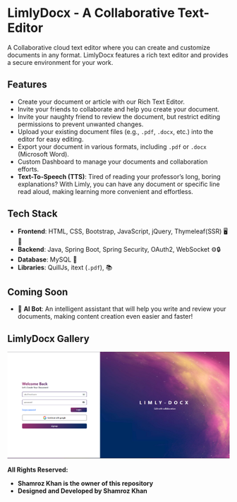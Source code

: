 # LimlyDocx - A Collaborative Text-Editor

A Collaborative cloud text editor where you can create and customize documents in any format. LimlyDocx features a rich text editor and provides a secure environment for your work.

## Features

- Create your document or article with our Rich Text Editor.
- Invite your friends to collaborate and help you create your document.
- Invite your naughty friend to review the document, but restrict editing permissions to prevent unwanted changes.
- Upload your existing document files (e.g., `.pdf`, `.docx`, etc.) into the editor for easy editing.
- Export your document in various formats, including `.pdf` or `.docx` (Microsoft Word).
- Custom Dashboard to manage your documents and collaboration efforts.
- **Text-To-Speech (TTS)**: Tired of reading your professor’s long, boring explanations? With Limly, you can have any document or specific line read aloud, making learning more convenient and effortless.


## Tech Stack

- **Frontend**: HTML, CSS, Bootstrap, JavaScript, jQuery, Thymeleaf(SSR) 🖥️🎨
- **Backend**: Java, Spring Boot, Spring Security, OAuth2, WebSocket ⚙️🔒
- **Database**: MySQL 💾
- **Libraries**: QuillJs, itext (`.pdf`),  📚

## Coming Soon

- 🤖 **AI Bot**: An intelligent assistant that will help you write and review your documents, making content creation even easier and faster!

## LimlyDocx Gallery

![LimlyDocx](limlydocx/src/main/resources/static/img/login-image.png "LimlyDocx Login Form")

**All Rights Reserved:**
- **Shamroz Khan is the owner of this repository**
- **Designed and Developed by Shamroz Khan**
